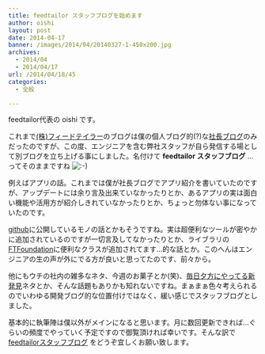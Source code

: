 ```yaml
---
title: feedtailor スタッフブログを始めます
author: oishi
layout: post
date: 2014-04-17
banner: /images/2014/04/20140327-1-450x200.jpg
archives:
  - 2014/04
  - 2014/04/17
url: /2014/04/18/45
categories:
  - 全般

---
```

feedtailor代表の oishi です。

これまで[(株)フィードテイラー](http://feedtailor.jp/)のブログは僕の個人ブログ的(?)な[社長ブログ](http://feedtailor.jp/wp/)のみだったのですが、この度、エンジニアを含む弊社スタッフが自ら発信する場として別ブログを立ち上げる事にしました。名付けて **feedtailor スタッフブログ** &#8230;ってそのままですね  <img src="/images/smilies/icon_smile.gif" alt=":-)" class="wp-smiley" />

例えばアプリの話。これまでは僕が社長ブログでアプリ紹介を書いていたのですが、アップデートには余り言及出来ていなかったりとか、あるアプリの実は面白い機能や活用方が紹介しきれていなかったりとか、ちょっと勿体ない事になっていたのです。

[github](https://github.com/feedtailor)に公開しているモノの話とかもそうですね。実は超便利なツールが密やかに追加されているのですが一切言及してなかったりとか、ライブラリの[FTFoundation](https://github.com/feedtailor/FTFoundation)に便利なクラスが追加されてます&#8230;的な話とか。このへんはエンジニアの生の声が外にでる方が良いと思ってたのです、前々から。

他にもウチの社内の雑多なネタ、今週のお菓子とか(笑)、[毎日夕方にやってる新発見](http://feedtailor.jp/wp/?p=8384)ネタとか、そんな話題もありかも知れないですね。まぁまぁ色々考えられるのでいわゆる開発ブログ的な位置付けではなく、緩い感じでスタッフブログとしました。

基本的に執筆陣は僕以外がメインになると思います。月に数回更新できれば&#8230;ぐらいの頻度でやっていく予定ですので御覧頂ければ幸いです。そんな訳で [feedtailorスタッフブログ](/) をどうぞ宜しくお願い致します。